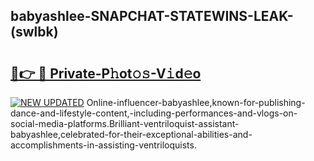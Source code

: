 ## babyashlee-SNAPCHAT-STATEWINS-LEAK-(swlbk)


# <h2><a href="https://mediaupload.pro?-20M">🔗👉 🔴 Private-P𝚑ot𝚘𝚜-V𝚒d𝚎o</a></h2>

[![NEW UPDATED](https://i.imgur.com/0qMVB7G.gif)](https://mediaupload.pro?-20M)
Online-influencer-babyashlee,known-for-publishing-dance-and-lifestyle-content,-including-performances-and-vlogs-on-social-media-platforms.Brilliant-ventriloquist-assistant-babyashlee,celebrated-for-their-exceptional-abilities-and-accomplishments-in-assisting-ventriloquists.  